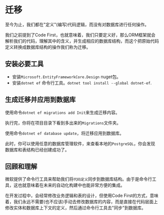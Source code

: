 # 迁移

至今为止，我们都在"定义"(编写)代码逻辑，而没有对数据库进行任何操作。

我们之前提到了Code First，也就意味着，我们只要定义好，那么ORM框架就会解析我们的代码，理解其中的含义，并生成相应的数据库结构，而这个把原始代码定义转换成数据库结构的操作我们称为迁移。

## 安装必要工具

- 安装`Microsoft.EntityFrameworkCore.Design` nuget包。
- 安装`dotnet ef` 命令行工具。`dotnet tool install --global dotnet-ef`.

## 生成迁移并应用到数据库

使用命令`dotnet ef migrations add Init`来生成迁移内容。

执行完，你将在项目目录下看到多出来的`Migrations`文件夹。

使用命令`dotnet ef database update`，将迁移应用到数据库。

此时，你可以使用任意的数据库管理软件，来查看本地的`PostgreSQL`，你会发现数据库和表结构已经创建成功了。

## 回顾和理解

微软提供了命令行工具来帮助我们将`代码定义`同步到数据库结构。由于是命令行工具，这也就意味着在未来的自动化构建中也能非常方便的集成。

在开发过程中，会经常修改业务逻辑和表的设计，但使用Code First的方式，意味着，我们永远不需要(也不应该)手动去修改数据库的内容，而是直接在代码层面上修改实体和数据库上下文的定义，然后通过命令行工具去"同步"到数据库。
